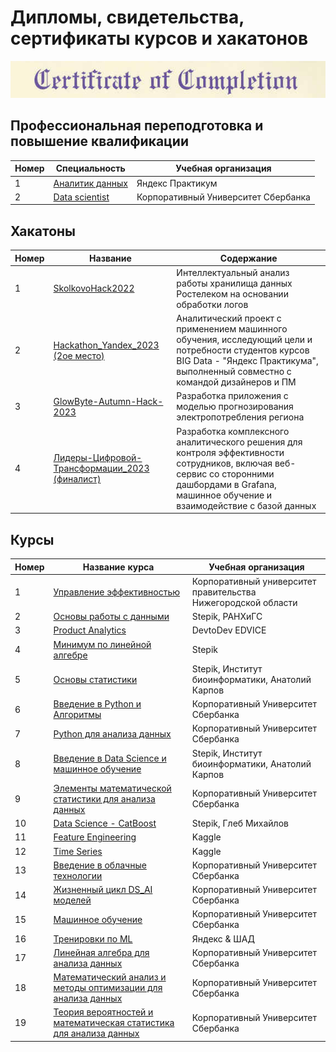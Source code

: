 # Дипломы, свидетельства, сертификаты курсов и хакатонов
 
![Image](sert.png)
## Профессиональная переподготовка и повышение квалификации
| Номер | Специальность     | Учебная организация                                              |
|-------|-------------------|------------------------------------------------------------------|
|1      |[Аналитик данных](https://github.com/AlexeyK12/Diplomas-and-certificates/blob/main/Яндекс%20Практикум.pdf)|Яндекс Практикум                              |
|2      |[Data scientist](https://github.com/AlexeyK12/Diplomas-and-certificates/blob/main/СберУниверситет.png)|Корпоративный Университет Сбербанка               |


## Хакатоны
| Номер | Название                      | Содержание                                                       |
|-------|-------------------------------|------------------------------------------------------------------|
|1      |[SkolkovoHack2022](https://github.com/AlexeyK12/Diplomas-and-certificates/blob/main/SkolkovoHack2022.pdf)|Интеллектуальный анализ работы хранилища данных Ростелеком на основании обработки логов|
|2      |[Hackathon_Yandex_2023 (2ое место)](https://github.com/AlexeyK12/Diplomas-and-certificates/blob/main/Хакатон%20Яндекс_2023.pdf)|Аналитический проект с применением машинного обучения, исследующий цели и потребности студентов курсов BIG Data - "Яндекс Практикума", выполненный совместно с командой дизайнеров и ПМ|
|3      |[GlowByte-Autumn-Hack-2023](https://github.com/AlexeyK12/GlowByte-Autumn-Hack-2023/blob/main/GlowByteHack_2023.pdf)|Разработка приложения с моделью прогнозирования электропотребления региона|
|4      |[Лидеры-Цифровой-Трансформации_2023 (финалист)](https://github.com/AlexeyK12/Diplomas-and-certificates/blob/main/Диплом_Лидеры_Цифровой_Трансформации_2023.pdf)|Разработка комплексного аналитического решения для контроля эффективности сотрудников, включая веб-сервис со сторонними дашбордами в Grafana, машинное обучение и взаимодействие с базой данных|



## Курсы
| Номер | Название курса    | Учебная организация                                              |        
|-------|-------------------|------------------------------------------------------------------|
|1      |[Управление эффективностью](https://github.com/AlexeyK12/Diplomas-and-certificates/blob/main/Управление%20эффективностью.pdf)|Корпоративный университет правительства Нижегородской области|
|2      |[Основы работы с данными](https://github.com/AlexeyK12/Diplomas-and-certificates/blob/main/Основы%20работы%20с%20данными.pdf)|Stepik, РАНХиГС|
|3      |[Product Analytics](https://github.com/AlexeyK12/Diplomas-and-certificates/blob/main/product_analytics.pdf)|DevtoDev EDVICE|
|4      |[Минимум по линейной алгебре](https://github.com/AlexeyK12/Diplomas-and-certificates/blob/main/Линейная%20алгебра.pdf)|Stepik|
|5      |[Основы статистики](https://github.com/AlexeyK12/Diplomas-and-certificates/blob/main/Основы%20статистики.pdf)|Stepik, Институт биоинформатики, Анатолий Карпов|
|6      |[Введение в Python и Алгоритмы](https://github.com/AlexeyK12/Diplomas-and-certificates/blob/main/Введение%20в%20Python%20и%20Алгоритмы.png)|Корпоративный Университет Сбербанка|
|7      |[Python для анализа данных](https://github.com/AlexeyK12/Diplomas-and-certificates/blob/main/Python%20для%20анализа%20данных.png)|Корпоративный Университет Сбербанка|
|8      |[Введение в Data Science и машинное обучение](https://github.com/AlexeyK12/Diplomas-and-certificates/blob/main/Data%20Science%20и%20машинное%20обучение.pdf)|Stepik, Институт биоинформатики, Анатолий Карпов|
|9      |[Элементы математической статистики для анализа данных](https://github.com/AlexeyK12/Diplomas-and-certificates/blob/main/Элементы%20математической%20статистики%20для%20анализа%20данных.png)|Корпоративный Университет Сбербанка|
|10      |[Data Science - CatBoost](https://github.com/AlexeyK12/Diplomas-and-certificates/blob/main/Data%20Science%20-%20CatBoost.pdf)|Stepik, Глеб Михайлов|
|11      |[Feature Engineering](https://github.com/AlexeyK12/Diplomas-and-certificates/blob/main/Kaggle%20Feature%20Engineering.png)|Kaggle|
|12     |[Time Series](https://github.com/AlexeyK12/Diplomas-and-certificates/blob/main/Kaggle%20Time%20Series.png)|Kaggle|
|13     |[Введение в облачные технологии](https://github.com/AlexeyK12/Diplomas-and-certificates/blob/main/Введение%20в%20облачные%20технологии.png)|Корпоративный Университет Сбербанка|
|14     |[Жизненный цикл DS_AI моделей](https://github.com/AlexeyK12/Diplomas-and-certificates/blob/main/Жизненный%20цикл%20DS_AI%20моделей.png)|Корпоративный Университет Сбербанка|
|15     |[Машинное обучение](https://github.com/AlexeyK12/Diplomas-and-certificates/blob/main/Машинное%20обучение.png)|Корпоративный Университет Сбербанка|
|16     |[Тренировки по ML](https://github.com/AlexeyK12/Diplomas-and-certificates/blob/main/1eed3d3e-7142-431e-838c-4f90c55479a0.pdf)|Яндекс & ШАД|
|17     |[Линейная алгебра для анализа данных](https://github.com/AlexeyK12/Diplomas-and-certificates/blob/main/Линейная%20алгебра%20для%20анализа%20данных.png)|Корпоративный Университет Сбербанка|
|18     |[Математический анализ и методы оптимизации для анализа данных](https://github.com/AlexeyK12/Diplomas-and-certificates/blob/main/Математический%20анализ%20и%20методы%20оптимизации%20для%20анализа%20данных.png)|Корпоративный Университет Сбербанка|
|19     |[Теория вероятностей и математическая статистика для анализа данных](https://github.com/AlexeyK12/Diplomas-and-certificates/blob/main/Теория%20вероятностей%20и%20математическая%20статистика%20для%20анализа%20данных.png)|Корпоративный Университет Сбербанка|




